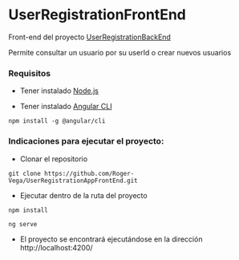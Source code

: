 # UserRegistrationFrontEnd

Front-end del proyecto [UserRegistrationBackEnd
](https://github.com/Roger-Vega/UserRegistrationBackEnd)

Permite consultar un usuario por su userId o crear nuevos usuarios 

### Requisitos

- Tener instalado [Node.js](https://nodejs.org)

- Tener instalado [Angular CLI](https://cli.angular.io/)
```
npm install -g @angular/cli
```

### Indicaciones para ejecutar el proyecto:
- Clonar el repositorio
```
git clone https://github.com/Roger-Vega/UserRegistrationAppFrontEnd.git
```

- Ejecutar dentro de la ruta del proyecto
```
npm install
```
```
ng serve
```

- El proyecto se encontrará ejecutándose en la dirección http://localhost:4200/
